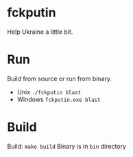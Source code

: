 # fckputin

Help Ukraine a little bit.

# Run 
Build from source or run from binary.

* Unix `./fckputin blast`
* Windows `fckputin.exe blast`

# Build

Build: `make build`
Binary is in `bin` directory
